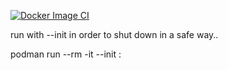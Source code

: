[![Docker Image CI](https://github.com/acseko/tomcat/actions/workflows/docker-image.yml/badge.svg)](https://github.com/acseko/tomcat/actions/workflows/docker-image.yml)

run with --init in order to shut down in a safe way..

podman run --rm -it --init <image>:<tag> 
